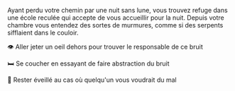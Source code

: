 Ayant perdu votre chemin par une nuit sans lune, vous trouvez refuge dans une école reculée qui accepte de vous accueillir pour la nuit. Depuis votre chambre vous entendez des sortes de murmures, comme si des serpents sifflaient dans le couloir.

👁️  Aller jeter un oeil dehors pour trouver le responsable de ce bruit

🛏️  Se coucher en essayant de faire abstraction du bruit

🚪  Rester éveillé au cas où quelqu'un vous voudrait du mal
